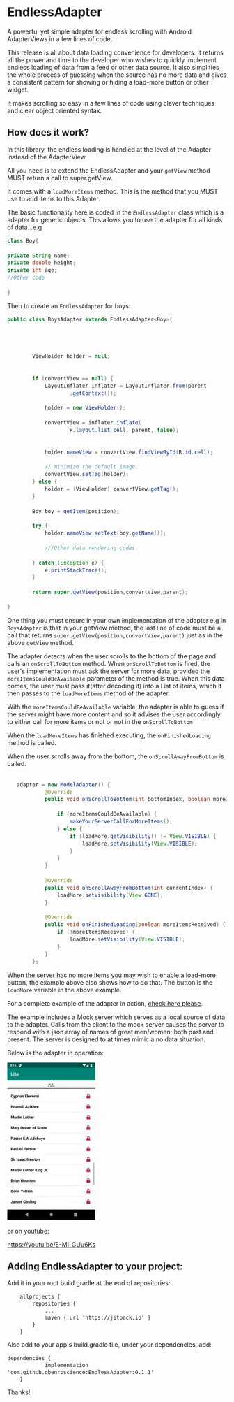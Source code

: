 # EndlessAdapter
A powerful yet simple adapter for endless scrolling with Android AdapterViews in a few lines of code.




This release is all about data loading convenience for developers. It returns all the power and time to the developer who wishes to quickly implement endless loading of data from a feed or other data source. It also simplifies the whole process of guessing when the source has no more data and gives a consistent pattern for showing or hiding a load-more button or other widget.

It makes scrolling so easy in a few lines of code using clever techniques and clear object oriented syntax.

## How does it work?

In this library, the endless loading is handled at the level of the Adapter instead of the AdapterView.

All you need is to extend the EndlessAdapter and your ```getView``` method MUST return a call to super.getView.

It comes with a ```loadMoreItems``` method. This is the method that you MUST use to add items to this Adapter.

The basic functionality here is coded in the ```EndlessAdapter``` class which is a adapter for generic objects. This allows you to use the adapter for all kinds of data...e.g

```Java
class Boy{

private String name;
private double height;
private int age;
//Other code

}
```

Then to create an ```EndlessAdapter``` for boys:

```Java
public class BoysAdapter extends EndlessAdapter<Boy>{




        ViewHolder holder = null;


        if (convertView == null) {
            LayoutInflater inflater = LayoutInflater.from(parent
                    .getContext());

            holder = new ViewHolder();

            convertView = inflater.inflate(
                    R.layout.list_cell, parent, false);


            holder.nameView = convertView.findViewById(R.id.cell);

            // minimize the default image.
            convertView.setTag(holder);
        } else {
            holder = (ViewHolder) convertView.getTag();
        }

        Boy boy = getItem(position);

        try {
            holder.nameView.setText(boy.getName());
            
            ///Other data rendering codes.

        } catch (Exception e) {
            e.printStackTrace();
        }

        return super.getView(position,convertView,parent);

}
```

One thing you must ensure in your own implementation of the adapter e.g in ```BoysAdapter``` is that in your getView method, the last line of code must be a call that returns ```super.getView(position,convertView,parent)``` just as in the above ```getView``` method.


The adapter detects when the user scrolls to the bottom of the page and calls an ```onScrollToBottom``` method.
When ```onScrollToBottom``` is fired, the user's implementation must ask the server for 
more data, provided the ```moreItemsCouldBeAvailable``` parameter of the method is true. When this data comes, the user must pass it(after decoding it) into a List of items, which it then passes to the ```loadMoreItems``` method of the adapter.

With the ```moreItemsCouldBeAvailable``` variable, the adapter is able to guess if the server might have more content and so it advises the user accordingly to either call for more items or not or not in the ```onScrollToBottom``` 

When the ```loadMoreItems``` has finished executing, the ```onFinishedLoading``` method is called.

When the user scrolls away from the bottom,  the ```onScrollAwayFromBottom``` is called.


```Java

   adapter = new ModelAdapter() {
            @Override
            public void onScrollToBottom(int bottomIndex, boolean moreItemsCouldBeAvailable) {
            
                if (moreItemsCouldBeAvailable) { 
                    makeYourServerCallForMoreItems();
                } else {
                    if (loadMore.getVisibility() != View.VISIBLE) {
                        loadMore.setVisibility(View.VISIBLE);
                    }
                }
            }

            @Override
            public void onScrollAwayFromBottom(int currentIndex) { 
                loadMore.setVisibility(View.GONE);
            }

            @Override
            public void onFinishedLoading(boolean moreItemsReceived) { 
                if (!moreItemsReceived) {
                    loadMore.setVisibility(View.VISIBLE);
                }
            }
        };

```

When the server has no more items you may wish to enable a load-more button, the example above also shows how to do that. The button is the ```loadMore``` variable in the above example. 


For a complete example of the adapter in action, [check here please](https://github.com/gbenroscience/EndlessAdapter/tree/master/app/src/main/java/com/itis/libs/examples).

The example includes a Mock server which serves as a local source of data to the adapter.
Calls from the client to the mock server causes the server to respond with a json array of names of great men/women; both past and present. The server is designed to at times mimic a no data situation. 




Below is the adapter in operation:

![alt-text](https://github.com/gbenroscience/EndlessAdapter/blob/master/gitassets/ssc.gif)

or on youtube: 

https://youtu.be/E-Mi-GUu6Ks

## Adding EndlessAdapter to your project:
 

Add it in your root build.gradle at the end of repositories:

```
	allprojects {
		repositories {
			...
			maven { url 'https://jitpack.io' }
		}
	}
```


Also add to your app's build.gradle file, under your dependencies, add:
```
dependencies {
	        implementation 'com.github.gbenroscience:EndlessAdapter:0.1.1'
	}
```

Thanks!









